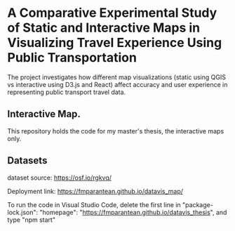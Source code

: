 # A Comparative Experimental Study of Static and Interactive Maps in Visualizing Travel Experience Using Public Transportation 
The project investigates how different map visualizations (static using QGIS vs interactive using D3.js and React) affect accuracy and user experience in representing public transport travel data.



## Interactive Map.
This repository holds the code for my master's thesis, the interactive maps only.


## Datasets
dataset source: https://osf.io/rgkvq/

Deployment link: https://fmparantean.github.io/datavis_map/


To run the code in Visual Studio Code, delete the first line in "package-lock.json": "homepage": "https://fmparantean.github.io/datavis_thesis", and type "npm start"
